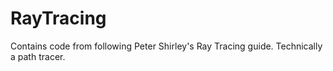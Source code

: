 # RayTracing
Contains code from following Peter Shirley's Ray Tracing guide. Technically a path tracer.